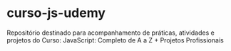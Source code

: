 # curso-js-udemy
Repositório destinado para acompanhamento de práticas, atividades e projetos do Curso: JavaScript: Completo de A a Z + Projetos Profissionais
